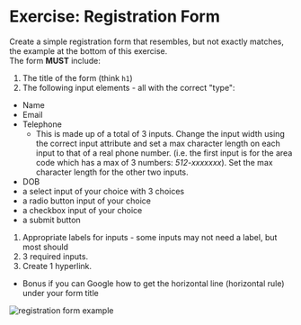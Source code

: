 # Exercise: Registration Form

Create a simple registration form that resembles, but not exactly matches, the example at the bottom of this exercise.<br>The form **MUST** include:

1. The title of the form (think `h1`)
1. The following input elements - all with the correct "type":
  - Name
  - Email
  - Telephone
      * This is made up of a total of 3 inputs. Change the input width using the correct input attribute and set a max character length on each input to that of a real phone number. (i.e. the first input is for the area code which has a max of 3 numbers: *512-xxxxxxx*). Set the max character length for the other two inputs.
  - DOB
  - a select input of your choice with 3 choices
  - a radio button input of your choice 
  - a checkbox input of your choice
  - a submit button
1. Appropriate labels for inputs - some inputs may not need a label, but most should
1. 3 required inputs.
1. Create 1 hyperlink.

* Bonus if you can Google how to get the horizontal line (horizontal rule) under your form title

<img src="\apcsp\assets\img\regForm.png" alt="registration form example">